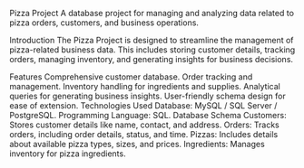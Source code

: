Pizza Project
A database project for managing and analyzing data related to pizza orders, customers, and business operations.

Introduction
The Pizza Project is designed to streamline the management of pizza-related business data. This includes storing customer details, tracking orders, managing inventory, and generating insights for business decisions.

Features
Comprehensive customer database.
Order tracking and management.
Inventory handling for ingredients and supplies.
Analytical queries for generating business insights.
User-friendly schema design for ease of extension.
Technologies Used
Database: MySQL / SQL Server / PostgreSQL.
Programming Language: SQL.
Database Schema
Customers: Stores customer details like name, contact, and address.
Orders: Tracks orders, including order details, status, and time.
Pizzas: Includes details about available pizza types, sizes, and prices.
Ingredients: Manages inventory for pizza ingredients.
